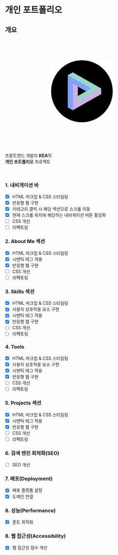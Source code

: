 # 개인 포트폴리오

## 개요

<br>
<br>
<img src="./assets/readme/kea_penrose_resized.png" alt="프로필 이미지" style="display: block; margin-right: auto; margin-left: auto; margin-top: 35px; margin-bottom: 50px; width: 40%;">
<br>
<br>
<p>프론트엔드 개발자 <strong>KEA</strong>의<br><strong>개인 포트폴리오</strong> 프로젝트</p>
<br>

### 1. 내비게이션 바

- [x] HTML 마크업 & CSS 스타일링
- [x] 반응형 웹 구현
- [x] 카테고리 클릭 시 해당 섹션으로 스크롤 이동
- [x] 현재 스크롤 위치에 해당하는 내비게이션 버튼 활성화
- [ ] CSS 개선
- [ ] 리팩토링

### 2. About Me 섹션

- [x] HTML 마크업 & CSS 스타일링
- [x] 시맨틱 태그 적용
- [x] 반응형 웹 구현
- [ ] CSS 개선
- [ ] 리팩토링

### 3. Skills 섹션

- [x] HTML 마크업 & CSS 스타일링
- [x] 사용자 상호작용 요소 구현
- [x] 시맨틱 태그 적용
- [x] 반응형 웹 구현
- [ ] CSS 개선
- [ ] 리팩토링

### 4. Tools

- [x] HTML 마크업 & CSS 스타일링
- [x] 사용자 상호작용 요소 구현
- [x] 시맨틱 태그 적용
- [x] 반응형 웹 구현
- [ ] CSS 개선
- [ ] 리팩토링

### 5. Projects 섹션

- [x] HTML 마크업 & CSS 스타일링
- [x] 시맨틱 태그 적용
- [x] 반응형 웹 구현
- [ ] CSS 개선
- [ ] 리팩토링

### 6. 검색 엔진 최적화(SEO)

- [ ] SEO 개선

### 7. 배포(Deployment)

- [x] 배포 플랫폼 설정
- [x] 도메인 연결

### 8. 성능(Performance)

- [x] 폰트 최적화

### 8. 웹 접근성(Accessibility)

- [x] 웹 접근성 점수 개선
